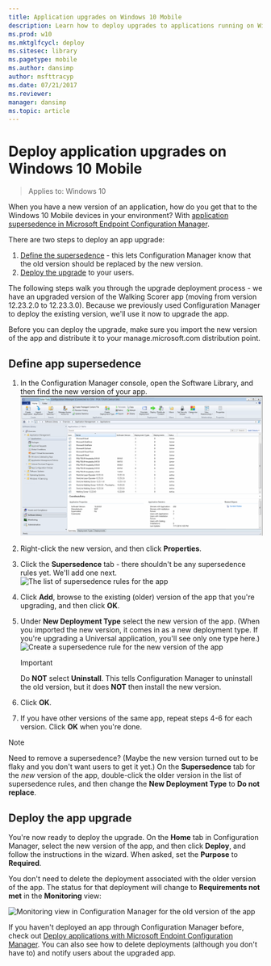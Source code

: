 ```yaml
---
title: Application upgrades on Windows 10 Mobile
description: Learn how to deploy upgrades to applications running on Windows 10 Mobile.
ms.prod: w10
ms.mktglfcycl: deploy
ms.sitesec: library
ms.pagetype: mobile
ms.author: dansimp
author: msfttracyp
ms.date: 07/21/2017
ms.reviewer:
manager: dansimp
ms.topic: article
---
```

# Deploy application upgrades on Windows 10 Mobile

> Applies to: Windows 10

When you have a new version of an application, how do you get that to the Windows 10 Mobile devices in your environment? With  [application supersedence in Microsoft Endpoint Configuration Manager](/configmgr/apps/deploy-use/revise-and-supersede-applications#application-supersedence).

There are two steps to deploy an app upgrade:

1. [Define the supersedence](#define-app-supersedence) - this lets Configuration Manager know that the old version should be replaced by the new version.
2. [Deploy the upgrade](#deploy-the-app-upgrade) to your users.

The following steps walk you through the upgrade deployment process - we have an upgraded version of the Walking Scorer app (moving from version 12.23.2.0 to 12.23.3.0). Because we previously used Configuration Manager to deploy the existing version, we'll use it now to upgrade the app.

Before you can deploy the upgrade, make sure you import the new version of the app and distribute it to your manage.microsoft.com distribution point.



## Define app supersedence

1. In the Configuration Manager console, open the Software Library, and then find the new version of your app.
   ![The Software Library in Configuration Manager](media/app-upgrade-cm-console.png)

2. Right-click the new version, and then click **Properties**.
3. Click the **Supersedence** tab - there shouldn't be any supersedence rules yet. We'll add one next.
   ![The list of supersedence rules for the app](media/app-upgrade-no-supersedence.png)

4. Click **Add**, browse to the existing (older) version of the app that you're upgrading, and then click **OK**.
5. Under **New Deployment Type** select the new version of the app. (When you imported the new version, it comes in as a new deployment type. If you're upgrading a Universal application, you'll see only one type here.)
   ![Create a supersedence rule for the new version of the app](media/app-upgrade-supersede-deploy-type.png)
   > [!IMPORTANT]
   > Do **NOT** select **Uninstall**. This tells Configuration Manager to uninstall the old version, but it does **NOT** then install the new version.

6. Click **OK**.
7. If you have other versions of the same app, repeat steps 4-6 for each version. Click **OK** when you're done.

> [!NOTE]
> Need to remove a supersedence? (Maybe the new version turned out to be flaky and you don't want users to get it yet.) On the **Supersedence** tab for the *new* version of the app, double-click the older version in the list of supersedence rules, and then change the **New Deployment Type** to **Do not replace**.

## Deploy the app upgrade

You're now ready to deploy the upgrade. On the **Home** tab in Configuration Manager, select the new version of the app, and then click **Deploy**, and follow the instructions in the wizard. When asked, set the **Purpose** to **Required**.

You don't need to delete the deployment associated with the older version of the app. The status for that deployment will change to **Requirements not met** in the **Monitoring** view:

![Monitoring view in Configuration Manager for the old version of the app](media/app-upgrade-old-version.png)

If you haven't deployed an app through Configuration Manager before, check out [Deploy applications with Microsoft Endoint Configuration Manager](https://docs.microsoft.com/configmgr/apps/deploy-use/deploy-applications). You can also see how to delete deployments (although you don't have to) and notify users about the upgraded app.
